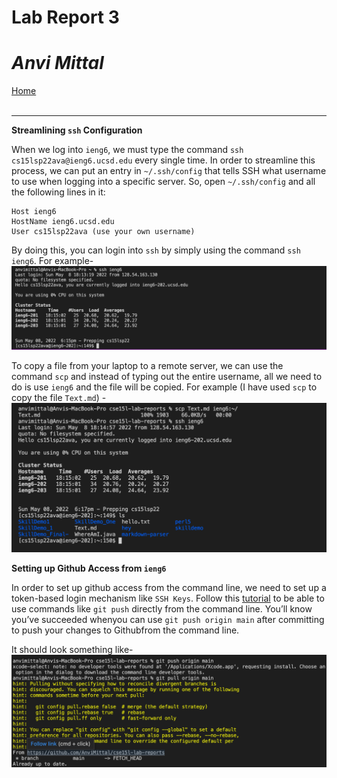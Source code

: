 # Lab Report 3
# *Anvi Mittal*

[Home](index.html)
<br />
<br />

***

**Streamlining `ssh` Configuration**

When we log into `ieng6`, we must type the command `ssh cs15lsp22ava@ieng6.ucsd.edu` every single time. In order to streamline this process, we can put an entry in `~/.ssh/config` that tells SSH what username to use when logging into a specific server. So, open `~/.ssh/config` and all the following lines in it:

```
Host ieng6
HostName ieng6.ucsd.edu
User cs15lsp22ava (use your own username)
```


By doing this, you can login into `ssh` by simply using the command `ssh ieng6`. For example-
![Image](ssh_ieng6.png)

To copy a file from your laptop to a remote server, we can use the command `scp` and instead of typing out the entire username, all we need to do is use `ieng6` and the file will be copied. 
For example (I have used `scp` to copy the file `Text.md`) -
![Image](scp.png)

**Setting up Github Access from `ieng6`**

In order to set up github access from the command line, we need to set up a token-based login mechanism like `SSH Keys`. Follow this [tutorial](https://docs.github.com/en/authentication/connecting-to-github-with-ssh/adding-a-new-ssh-key-to-your-github-account)
to be able to use commands like `git push` directly from the command line. You’ll know you’ve succeeded whenyou can use `git push origin
main` after committing to push your changes to Githubfrom the command line.

It should look something like-
![Image](github.png)